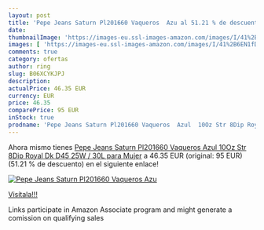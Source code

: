```yaml
---
layout: post
title: 'Pepe Jeans Saturn Pl201660 Vaqueros  Azu al 51.21 % de descuento'
date: 
thumbnailImage: 'https://images-eu.ssl-images-amazon.com/images/I/41%2B6EN1fDeL._SL200_.jpg'
images: [ 'https://images-eu.ssl-images-amazon.com/images/I/41%2B6EN1fDeL._SL200_.jpg' ]
comments: true
category: ofertas
author: ring
slug: B06XCYKJPJ
description:
actualPrice: 46.35 EUR
currency: EUR
price: 46.35
comparePrice: 95 EUR
inStock: true
prodname: 'Pepe Jeans Saturn Pl201660 Vaqueros  Azul  10Oz Str 8Dip Royal Dk D45   25W / 30L para Mujer'
---
```


Ahora mismo tienes [Pepe Jeans Saturn Pl201660 Vaqueros  Azul  10Oz Str 8Dip Royal Dk D45   25W / 30L para Mujer](https://www.amazon.es/dp/B06XCYKJPJ/?tag=tolees-21) a 46.35 EUR (original: 95 EUR) (51.21 %  de descuento) en el siguiente enlace!

[![Pepe Jeans Saturn Pl201660 Vaqueros  Azu](https://images-eu.ssl-images-amazon.com/images/I/41%2B6EN1fDeL._SL200_.jpg)](https://www.amazon.es/dp/B06XCYKJPJ/?tag=tolees-21)

[Visítala!!!](https://www.amazon.es/dp/B06XCYKJPJ/?tag=tolees-21)

Links participate in Amazon Associate program and might generate a comission on qualifying sales
